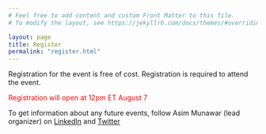 ```yaml
---
# Feel free to add content and custom Front Matter to this file.
# To modify the layout, see https://jekyllrb.com/docs/themes/#overriding-theme-defaults

layout: page
title: Register
permalink: "register.html"
---
```


Registration for the event is free of cost. Registration is required to attend the event.

<span style="color:red">Registration will open at 12pm ET August 7</span>

To get information about any future events, follow Asim Munawar (lead organizer) on [LinkedIn](https://www.linkedin.com/in/asimmunawar/) and [Twitter](https://twitter.com/asimunawar)
